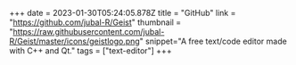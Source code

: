 +++
date = 2023-01-30T05:24:05.878Z
title = "GitHub"
link = "https://github.com/jubal-R/Geist"
thumbnail = "https://raw.githubusercontent.com/jubal-R/Geist/master/icons/geistlogo.png"
snippet="A free text/code editor made with C++ and Qt."
tags = ["text-editor"]
+++
